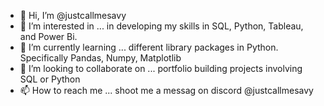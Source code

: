 - 👋 Hi, I’m @justcallmesavy
- 👀 I’m interested in ... in developing my skills in SQL, Python, Tableau, and Power Bi.
- 🌱 I’m currently learning ... different library packages in Python. Specifically Pandas, Numpy, Matplotlib
- 💞️ I’m looking to collaborate on ... portfolio building projects involving SQL or Python
- 📫 How to reach me ... shoot me a messag on discord @justcallmesavy

<!---
justcallmesavy/justcallmesavy is a ✨ special ✨ repository because its `README.md` (this file) appears on your GitHub profile.
You can click the Preview link to take a look at your changes.
--->
